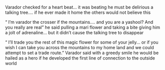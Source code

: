 

Varador checked for a heart beat... it was beating he must be delirious a talking tree.... if he ever made it home the others would not believe this 

“ I’m varador the crosser if the mountains.... and you are a yashool? And you really are real” he said pulling a mari flower and taking a bite giving him a jolt of adrenaline... but it didn’t cause the talking tree to disappear 

“ I’ll trade you the rest of this magic flower for some of your jelly... or if you wish I can take you across the mountains to my home land and we could attempt to set a trade route.” Varador said with a greedy smile he would be hailed as a hero if he developed the first line of connection to the outside world